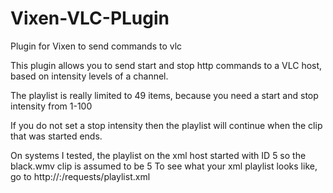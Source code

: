Vixen-VLC-PLugin
================

Plugin for Vixen to send commands to vlc

This plugin allows you to send start and stop http commands to a VLC host, based on intensity levels of a channel.

The playlist is really limited to 49 items, because you need a start and stop intensity from 1-100

If you do not set a stop intensity then the playlist will continue when the clip that was started ends.

On systems I tested, the playlist on the xml host started with ID 5 so the black.wmv clip is assumed to be 5
To see what your xml playlist looks like, go to http://<host ip>:<host port>/requests/playlist.xml
